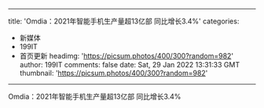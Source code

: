 
---
title: 'Omdia：2021年智能手机生产量超13亿部 同比增长3.4%'
categories: 
 - 新媒体
 - 199IT
 - 首页更新
headimg: 'https://picsum.photos/400/300?random=982'
author: 199IT
comments: false
date: Sat, 29 Jan 2022 13:31:33 GMT
thumbnail: 'https://picsum.photos/400/300?random=982'
---

<div>   
Omdia：2021年智能手机生产量超13亿部 同比增长3.4%  
</div>
            